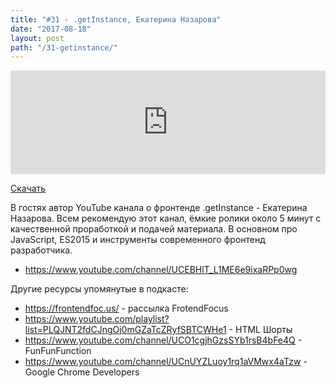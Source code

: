 ```yaml
---
title: "#31 - .getInstance, Екатерина Назарова"
date: "2017-08-18"
layout: post
path: "/31-getinstance/"
---
```


<iframe width="100%" height="166" scrolling="no" frameborder="no" src="https://w.soundcloud.com/player/?url=https%3A//api.soundcloud.com/tracks/338453855&amp;color=ff5500&amp;auto_play=false&amp;hide_related=false&amp;show_comments=true&amp;show_user=true&amp;show_reposts=false"></iframe>

<a href="https://5minreact.podster.fm/31/download/audio.mp3?download=yes&media=file"><i class="fa fa-download"></i> Скачать</a>

В гостях автор YouTube канала о фронтенде .getInstance - Екатерина Назарова. Всем рекомендую этот канал, ёмкие ролики около 5 минут с качественной проработкой и подачей материала. В основном про JavaScript, ES2015 и инструменты современного фронтенд разработчика.

- https://www.youtube.com/channel/UCEBHlT_L1ME6e9ixaRPp0wg

Другие ресурсы упомянутые в подкасте:
- https://frontendfoc.us/ - рассылка FrotendFocus 
- https://www.youtube.com/playlist?list=PLQJNT2fdCJngOj0mGZaTcZRyfSBTCWHe1 - HTML Шорты
- https://www.youtube.com/channel/UCO1cgjhGzsSYb1rsB4bFe4Q - FunFunFunction
- https://www.youtube.com/channel/UCnUYZLuoy1rq1aVMwx4aTzw - Google Chrome Developers